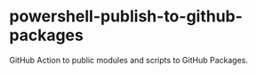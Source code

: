 # powershell-publish-to-github-packages
GitHub Action to public modules and scripts to GitHub Packages.
